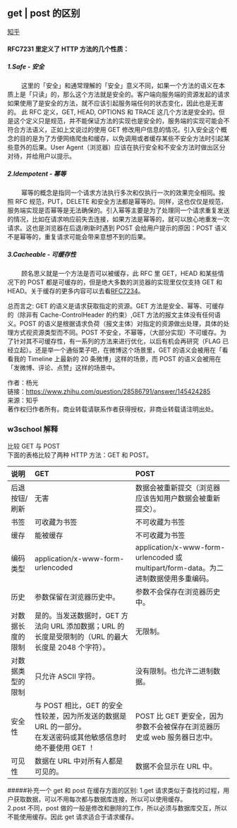 ## get | post 的区别

[知乎](https://www.zhihu.com/question/28586791)

#### RFC7231 里定义了 HTTP 方法的几个性质：

##### 1.Safe - 安全

&nbsp;&nbsp;&nbsp;&nbsp;&nbsp;&nbsp;&nbsp;&nbsp;这里的「安全」和通常理解的「安全」意义不同，如果一个方法的语义在本质上是「只读」的，那么这个方法就是安全的。客户端向服务端的资源发起的请求如果使用了是安全的方法，就不应该引起服务端任何的状态变化，因此也是无害的。 此 RFC 定义，GET, HEAD, OPTIONS 和 TRACE 这几个方法是安全的。但是这个定义只是规范，并不能保证方法的实现也是安全的，服务端的实现可能会不符合方法语义，正如上文说过的使用 GET 修改用户信息的情况。引入安全这个概念的目的是为了方便网络爬虫和缓存，以免调用或者缓存某些不安全方法时引起某些意外的后果。User Agent（浏览器）应该在执行安全和不安全方法时做出区分对待，并给用户以提示。<br>

##### 2.Idempotent - 幂等

&nbsp;&nbsp;&nbsp;&nbsp;&nbsp;&nbsp;&nbsp;&nbsp;幂等的概念是指同一个请求方法执行多次和仅执行一次的效果完全相同。按照 RFC 规范，PUT，DELETE 和安全方法都是幂等的。同样，这也仅仅是规范，服务端实现是否幂等是无法确保的。引入幂等主要是为了处理同一个请求重复发送的情况，比如在请求响应前失去连接，如果方法是幂等的，就可以放心地重发一次请求。这也是浏览器在后退/刷新时遇到 POST 会给用户提示的原因：POST 语义不是幂等的，重复请求可能会带来意想不到的后果。<br>

##### 3.Cacheable - 可缓存性

&nbsp;&nbsp;&nbsp;&nbsp;&nbsp;&nbsp;&nbsp;&nbsp;顾名思义就是一个方法是否可以被缓存，此 RFC 里 GET，HEAD 和某些情况下的 POST 都是可缓存的，但是绝大多数的浏览器的实现里仅仅支持 GET 和 HEAD。关于缓存的更多内容可以去看[RFC7234](https://tools.ietf.org/html/rfc7234)。<br>

总而言之:
GET 的语义是请求获取指定的资源。GET 方法是安全、幂等、可缓存的（除非有 Cache-ControlHeader 的约束）,GET 方法的报文主体没有任何语义。POST 的语义是根据请求负荷（报文主体）对指定的资源做出处理，具体的处理方式视资源类型而不同。POST 不安全，不幂等，（大部分实现）不可缓存。为了针对其不可缓存性，有一系列的方法来进行优化，以后有机会再研究（FLAG 已经立起）。还是举一个通俗栗子吧，在微博这个场景里，GET 的语义会被用在「看看我的 Timeline 上最新的 20 条微博」这样的场景，而 POST 的语义会被用在「发微博、评论、点赞」这样的场景中。<br>

作者：杨光<br>
链接：https://www.zhihu.com/question/28586791/answer/145424285<br>
来源：知乎<br>
著作权归作者所有。商业转载请联系作者获得授权，非商业转载请注明出处。<br>

### w3school 解释

比较 GET 与 POST<br>
下面的表格比较了两种 HTTP 方法：GET 和 POST。<br>

| 说明             | GET                                                                                                              | POST                                                                                 |
| :--------------- | :--------------------------------------------------------------------------------------------------------------- | :----------------------------------------------------------------------------------- |
| 后退按钮/刷新    | 无害                                                                                                             | 数据会被重新提交（浏览器应该告知用户数据会被重新提交）。                             |
| 书签             | 可收藏为书签                                                                                                     | 不可收藏为书签                                                                       |
| 缓存             | 能被缓存                                                                                                         | 不可收藏为书签                                                                       |
| 编码类型         | application/x-www-form-urlencoded                                                                                | application/x-www-form-urlencoded 或 multipart/form-data。为二进制数据使用多重编码。 |
| 历史             | 参数保留在浏览器历史中。                                                                                         | 参数不会保存在浏览器历史中。                                                         |
| 对数据长度的限制 | 是的。当发送数据时，GET 方法向 URL 添加数据；URL 的长度是受限制的（URL 的最大长度是 2048 个字符）。              | 无限制。                                                                             |
| 对数据类型的限制 | 只允许 ASCII 字符。                                                                                              | 没有限制。也允许二进制数据。                                                         |
| 安全性           | 与 POST 相比，GET 的安全性较差，因为所发送的数据是 URL 的一部分。<br>在发送密码或其他敏感信息时绝不要使用 GET ！ | POST 比 GET 更安全，因为参数不会被保存在浏览器历史或 web 服务器日志中。              |
| 可见性           | 数据在 URL 中对所有人都是可见的。                                                                                | 数据不会显示在 URL 中。                                                              |

#####补充一个 get 和 post 在缓存方面的区别:
1.get 请求类似于查找的过程，用户获取数据，可以不用每次都与数据库连接，所以可以使用缓存。<br>
2.post 不同，post 做的一般是修改和删除的工作，所以必须与数据库交互，所以不能使用缓存。因此 get 请求适合于请求缓存。<br>
